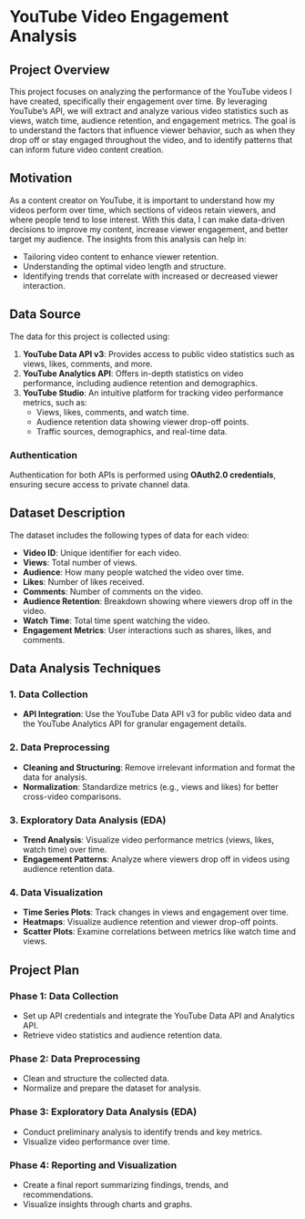 # YouTube Video Engagement Analysis

## Project Overview
This project focuses on analyzing the performance of the YouTube videos I have created, specifically their engagement over time. By leveraging YouTube’s API, we will extract and analyze various video statistics such as views, watch time, audience retention, and engagement metrics. The goal is to understand the factors that influence viewer behavior, such as when they drop off or stay engaged throughout the video, and to identify patterns that can inform future video content creation.

## Motivation
As a content creator on YouTube, it is important to understand how my videos perform over time, which sections of videos retain viewers, and where people tend to lose interest. With this data, I can make data-driven decisions to improve my content, increase viewer engagement, and better target my audience. The insights from this analysis can help in:
- Tailoring video content to enhance viewer retention.
- Understanding the optimal video length and structure.
- Identifying trends that correlate with increased or decreased viewer interaction.

## Data Source
The data for this project is collected using:
1. **YouTube Data API v3**: Provides access to public video statistics such as views, likes, comments, and more.
2. **YouTube Analytics API**: Offers in-depth statistics on video performance, including audience retention and demographics.
3. **YouTube Studio**: An intuitive platform for tracking video performance metrics, such as:
   - Views, likes, comments, and watch time.
   - Audience retention data showing viewer drop-off points.
   - Traffic sources, demographics, and real-time data.

### Authentication
Authentication for both APIs is performed using **OAuth2.0 credentials**, ensuring secure access to private channel data.

## Dataset Description
The dataset includes the following types of data for each video:
- **Video ID**: Unique identifier for each video.
- **Views**: Total number of views.
- **Audience**: How many people watched the video over time.
- **Likes**: Number of likes received.
- **Comments**: Number of comments on the video.
- **Audience Retention**: Breakdown showing where viewers drop off in the video.
- **Watch Time**: Total time spent watching the video.
- **Engagement Metrics**: User interactions such as shares, likes, and comments.

## Data Analysis Techniques

### 1. Data Collection
- **API Integration**: Use the YouTube Data API v3 for public video data and the YouTube Analytics API for granular engagement details.

### 2. Data Preprocessing
- **Cleaning and Structuring**: Remove irrelevant information and format the data for analysis.
- **Normalization**: Standardize metrics (e.g., views and likes) for better cross-video comparisons.

### 3. Exploratory Data Analysis (EDA)
- **Trend Analysis**: Visualize video performance metrics (views, likes, watch time) over time.
- **Engagement Patterns**: Analyze where viewers drop off in videos using audience retention data.

### 4. Data Visualization
- **Time Series Plots**: Track changes in views and engagement over time.
- **Heatmaps**: Visualize audience retention and viewer drop-off points.
- **Scatter Plots**: Examine correlations between metrics like watch time and views.

## Project Plan
### Phase 1: Data Collection
- Set up API credentials and integrate the YouTube Data API and Analytics API.
- Retrieve video statistics and audience retention data.

### Phase 2: Data Preprocessing
- Clean and structure the collected data.
- Normalize and prepare the dataset for analysis.

### Phase 3: Exploratory Data Analysis (EDA)
- Conduct preliminary analysis to identify trends and key metrics.
- Visualize video performance over time.

### Phase 4: Reporting and Visualization
- Create a final report summarizing findings, trends, and recommendations.
- Visualize insights through charts and graphs.
